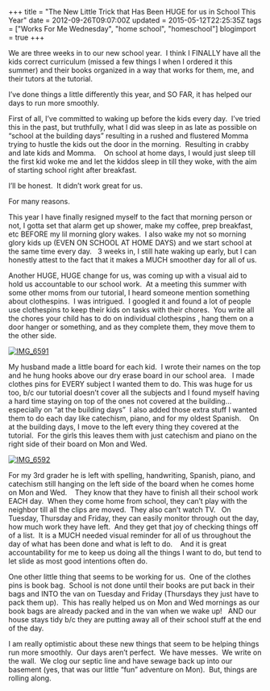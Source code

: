 +++
title = "The New Little Trick that Has Been HUGE for us in School This Year"
date = 2012-09-26T09:07:00Z
updated = 2015-05-12T22:25:35Z
tags = ["Works For Me Wednesday", "home school", "homeschool"]
blogimport = true 
+++

We are three weeks in to our new school year.&#160; I think I FINALLY have all the kids correct curriculum (missed a few things I when I ordered it this summer) and their books organized in a way that works for them, me, and their tutors at the tutorial.&#160; 

I’ve done things a little differently this year, and SO FAR, it has helped our days to run more smoothly.&#160; 

First of all, I’ve committed to waking up before the kids every day.&#160; I’ve tried this in the past, but truthfully, what I did was sleep in as late as possible on “school at the building days” resulting in a rushed and flustered Momma trying to hustle the kids out the door in the morning.&#160; Resulting in crabby and late kids and Momma.&#160;&#160;&#160; On school at home days, I would just sleep till the first kid woke me and let the kiddos sleep in till they woke, with the aim of starting school right after breakfast.&#160; 

I’ll be honest.&#160; It didn’t work great for us.&#160;&#160; 

For many reasons.&#160; 

This year I have finally resigned myself to the fact that morning person or not, I gotta set that alarm get up shower, make my coffee, prep breakfast, etc BEFORE my lil morning glory wakes.&#160; I also wake my not so morning glory kids up (EVEN ON SCHOOL AT HOME DAYS) and we start school at the same time every day.&#160;&#160; 3 weeks in, I still hate waking up early, but I can honestly attest to the fact that it makes a MUCH smoother day for all of us.&#160; 

Another HUGE, HUGE change for us, was coming up with a visual aid to hold us accountable to our school work.&#160; At a meeting this summer with some other moms from our tutorial, I heard someone mention something about clothespins.&#160; I was intrigued.&#160; I googled it and found a lot of people use clothespins to keep their kids on tasks with their chores.&#160; You write all the chores your child has to do on individual clothespins , hang them on a door hanger or something, and as they complete them, they move them to the other side.&#160; 

[![IMG_6591](https://latc.s3.amazonaws.com/wp-content/uploads/2012/09/IMG_6591.jpg "IMG_6591")](https://latc.s3.amazonaws.com/wp-content/uploads/2012/09/IMG_6591.jpg)

My husband made a little board for each kid.&#160; I wrote their names on the top and he hung hooks above our dry erase board in our school area.&#160;&#160; I made clothes pins for EVERY subject I wanted them to do. This was huge for us too, b/c our tutorial doesn’t cover all the subjects and I found myself having a hard time staying on top of the ones not covered at the building… especially on “at the building days”&#160; I also added those extra stuff I wanted them to do each day like catechism, piano, and for my oldest Spanish.&#160;&#160;&#160; On at the building days, I move to the left every thing they covered at the tutorial.&#160; For the girls this leaves them with just catechism and piano on the right side of their board on Mon and Wed.&#160;

[![IMG_6592](https://latc.s3.amazonaws.com/wp-content/uploads/2012/09/IMG_6592.jpg "IMG_6592")](https://latc.s3.amazonaws.com/wp-content/uploads/2012/09/IMG_6592.jpg)

 For my 3rd grader he is left with spelling, handwriting, Spanish, piano, and catechism still hanging on the left side of the board when he comes home on Mon and Wed.&#160;&#160;&#160; They know that they have to finish all their school work EACH day.&#160; When they come home from school, they can’t play with the neighbor till all the clips are moved.&#160; They also can’t watch TV.&#160;&#160; On Tuesday, Thursday and Friday, they can easily monitor through out the day, how much work they have left.&#160; And they get that joy of checking things off of a list.&#160; It is a MUCH needed visual reminder for all of us throughout the day of what has been done and what is left to do.&#160;&#160;&#160; And it is great accountability for me to keep us doing all the things I want to do, but tend to let slide as most good intentions often do.&#160; 

One other little thing that seems to be working for us.&#160; One of the clothes pins is book bag.&#160; School is not done until their books are put back in their bags and INTO the van on Tuesday and Friday (Thursdays they just have to pack them up).&#160; This has really helped us on Mon and Wed mornings as our book bags are already packed and in the van when we wake up!&#160;&#160; AND our house stays tidy b/c they are putting away all of their school stuff at the end of the day. 

I am really optimistic about these new things that seem to be helping things run more smoothly.&#160; Our days aren’t perfect.&#160; We have messes.&#160; We write on the wall.&#160; We clog our septic line and have sewage back up into our basement (yes, that was our little “fun” adventure on Mon).&#160; But, things are rolling along.&#160; 
